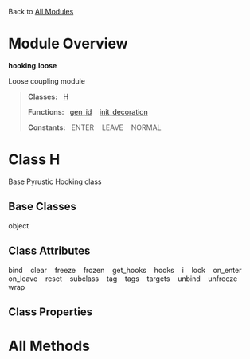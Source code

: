 Back to [All Modules](https://github.com/pyrustic/hooking/blob/master/docs/modules/README.md#readme)

# Module Overview

**hooking.loose**
 
Loose coupling module

> **Classes:** &nbsp; [H](https://github.com/pyrustic/hooking/blob/master/docs/modules/content/hooking.loose/content/classes/H.md#class-h)
>
> **Functions:** &nbsp; [gen\_id](https://github.com/pyrustic/hooking/blob/master/docs/modules/content/hooking.loose/content/functions.md#gen_id) &nbsp;&nbsp; [init\_decoration](https://github.com/pyrustic/hooking/blob/master/docs/modules/content/hooking.loose/content/functions.md#init_decoration)
>
> **Constants:** &nbsp; ENTER &nbsp;&nbsp; LEAVE &nbsp;&nbsp; NORMAL

# Class H
Base Pyrustic Hooking class

## Base Classes
object

## Class Attributes
bind &nbsp;&nbsp; clear &nbsp;&nbsp; freeze &nbsp;&nbsp; frozen &nbsp;&nbsp; get\_hooks &nbsp;&nbsp; hooks &nbsp;&nbsp; i &nbsp;&nbsp; lock &nbsp;&nbsp; on\_enter &nbsp;&nbsp; on\_leave &nbsp;&nbsp; reset &nbsp;&nbsp; subclass &nbsp;&nbsp; tag &nbsp;&nbsp; tags &nbsp;&nbsp; targets &nbsp;&nbsp; unbind &nbsp;&nbsp; unfreeze &nbsp;&nbsp; wrap

## Class Properties


# All Methods




